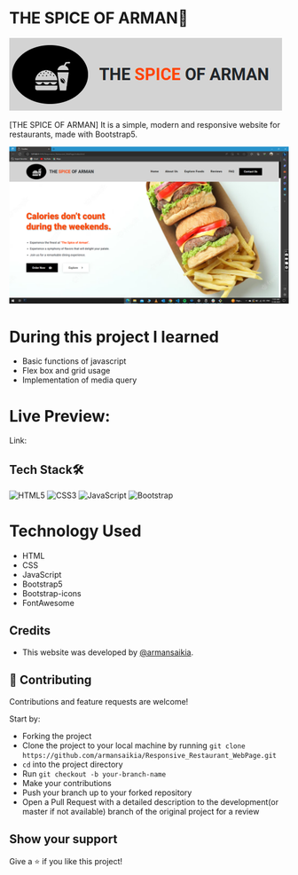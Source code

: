 # THE SPICE OF ARMAN🍔

 ![Application screenshot](./Images/Screenshot%20(2).png)



[THE SPICE OF ARMAN] It is a simple, modern and responsive website for restaurants, made with Bootstrap5.

![Application screenshot](./Images/Screenshot.png)



# During this project I learned


- Basic functions of javascript
- Flex box and grid usage
- Implementation of media query

# Live Preview:

Link: 

## Tech Stack🛠️
![HTML5](https://img.shields.io/badge/html5-%23E34F26.svg?style=for-the-badge&logo=html5&logoColor=white) ![CSS3](https://img.shields.io/badge/css3-%231572B6.svg?style=for-the-badge&logo=css3&logoColor=white) ![JavaScript](https://img.shields.io/badge/javascript-%23323330.svg?style=for-the-badge&logo=javascript&logoColor=%23F7DF1E) ![Bootstrap](https://img.shields.io/badge/bootstrap-%238511FA.svg?style=for-the-badge&logo=bootstrap&logoColor=white)


# Technology Used

- HTML
- CSS
- JavaScript
- Bootstrap5
- Bootstrap-icons
- FontAwesome

## Credits
- This website was developed by [@armansaikia](https://github.com/armansaikia).


## 🤝 Contributing

 Contributions and feature requests are welcome!

  Start by:

- Forking the project
- Clone the project to your local machine by running `git clone https://github.com/armansaikia/Responsive_Restaurant_WebPage.git`
- `cd` into the project directory
- Run `git checkout -b your-branch-name`
- Make your contributions
- Push your branch up to your forked repository
- Open a Pull Request with a detailed description to the development(or master if not available) branch of the original project for a review



## Show your support

Give a ⭐️ if you like this project!